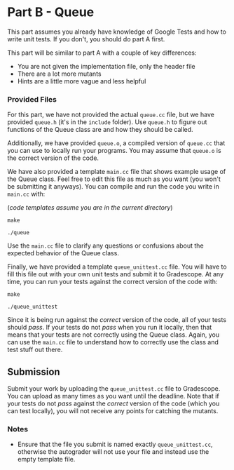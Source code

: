 # Part B - Queue

This part assumes you already have knowledge of Google Tests and how to write unit tests. If you 
don't, you should do part A first.

This part will be similar to part A with a couple of key differences:
* You are not given the implementation file, only the header file
* There are a lot more mutants
* Hints are a little more vague and less helpful

### Provided Files

For this part, we have not provided the actual `queue.cc` file, but we have provided `queue.h` (it's in 
the `include` folder).  Use `queue.h` to figure out functions of the Queue class are and how
they should be called.

Additionally, we have provided `queue.o`, a compiled version of `queue.cc` that 
you can use to locally run your programs. You may assume that `queue.o` is the correct version of the 
code.

We have also provided a template `main.cc` file that shows example usage of the Queue class. Feel free 
to edit this file as much as you want (you won't be submitting it anyways). You can compile and 
run the code you write in `main.cc` with:

(*code templates assume you are in the current directory*)
```
make

./queue
```
Use the `main.cc` file to clarify any questions or confusions about the expected behavior of the
Queue class.

Finally, we have provided a template `queue_unittest.cc` file. You will have to fill this file out 
with your own unit tests and submit it to Gradescope. At any time, you can run your tests against the 
correct version of the code with:
```
make

./queue_unittest
```
Since it is being run against the *correct* version of the code, all of your tests should *pass*. If 
your tests do not *pass* when you run it locally, then that means that your tests are not correctly using
the Queue class. Again, you can use the `main.cc` file to understand how to correctly use the class and 
test stuff out there.

## **Submission**

Submit your work by uploading the `queue_unittest.cc` file to Gradescope. You can upload as many times 
as you want until the deadline. Note that if your tests do not *pass* against the *correct* version of 
the code (which you can test locally), you will not receive any points for catching the mutants.

### Notes

* Ensure that the file you submit is named exactly `queue_unittest.cc`, otherwise the autograder will not use your file and instead use the empty template file.
